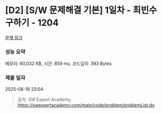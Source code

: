 # [D2] [S/W 문제해결 기본] 1일차 - 최빈수 구하기 - 1204 

[문제 링크](https://swexpertacademy.com/main/code/problem/problemDetail.do?contestProbId=AV13zo1KAAACFAYh) 

### 성능 요약

메모리: 60,032 KB, 시간: 859 ms, 코드길이: 393 Bytes

### 제출 일자

2025-08-18 23:04



> 출처: SW Expert Academy, https://swexpertacademy.com/main/code/problem/problemList.do